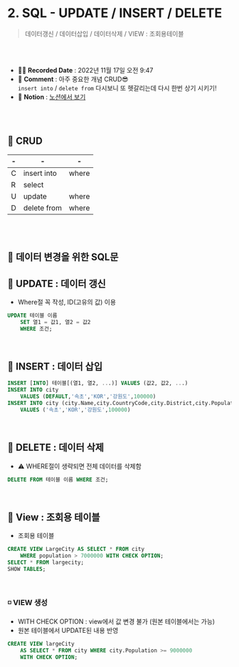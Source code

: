 # 2. SQL - UPDATE / INSERT / DELETE
>  데이터갱신 / 데이터삽입 / 데이터삭제 / VIEW : 조회용테이블
<br>
<br>

- ✍🏻 **Recorded Date** : 2022년 11월 17일 오전 9:47
- 💬 **Comment** : 아주 중요한 개념 CRUD😎<br>`insert into` / `delete from` 다시보니 또 헷갈리는데 다시 한번 상기 시키기!
- 🔖 **Notion** : [노션에서 보기](https://www.notion.so/2-SQL-UPDATE-INSERT-DELETE-99192ed6dcde429bb113751f46a0ab22)

<br>
<br>


## 🔸 CRUD

| - | - | - |
| --- | --- | --- |
| C | insert into | where |
| R | select |  |
| U | update | where |
| D | delete from | where |

<br>
<br>

## 🔸 데이터 변경을 위한 SQL문

## 🔸 UPDATE : 데이터 갱신
- Where절 꼭 작성, ID(고유의 값) 이용
```sql
UPDATE 테이블 이름
	SET 열1 = 값1, 열2 = 값2
	WHERE 조건;
```

<br>


## 🔸 INSERT : 데이터 삽입
```sql
INSERT [INTO] 테이블[(열1, 열2, ...)] VALUES (값2, 값2, ...)
INSERT INTO city
	VALUES (DEFAULT,'속초','KOR','강원도',100000)
INSERT INTO city (city.Name,city.CountryCode,city.District,city.Population)
	VALUES ('속초','KOR','강원도',100000)
```

<br>


## 🔸 DELETE : 데이터 삭제

- ⚠ WHERE절이 생략되면 전체 데이터를 삭제함

```sql
DELETE FROM 테이블 이름 WHERE 조건;
```

<br>

## 🔸 View : 조회용 테이블

- 조회용 테이블

```sql
CREATE VIEW LargeCity AS SELECT * FROM city
	WHERE population > 7000000 WITH CHECK OPTION;
SELECT * FROM largecity;
SHOW TABLES;
```
<br>

### ◽ VIEW 생성

- WITH CHECK OPTION : view에서 값 변경 불가 (원본 테이블에서는 가능)
- 원본 테이블에서 UPDATE된 내용 반영

```sql
CREATE VIEW largeCity
	AS SELECT * FROM city WHERE city.Population >= 9000000
	WITH CHECK OPTION;
```

<br><br><br><br>